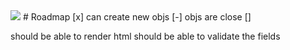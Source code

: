 <img src="https://github.com/gabojkz/node-html-form/master/logo.png">
# Roadmap
  [x] can create new objs
  [-] objs are close
  [] 

should be able to render html
should be able to validate the fields